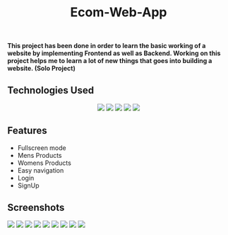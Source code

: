 <h1 align="center">Ecom-Web-App</h1>

</br>

**This project has been done in order to learn the basic working of a website by implementing Frontend as well as Backend. Working on this project helps me to learn a lot of new things that goes into building a website. (Solo Project)**

## 

## Technologies Used

<div align="center">
  <img src="https://img.shields.io/badge/JS-Javascript-yellow"/>
  
<img src="https://img.shields.io/badge/JAVA-JAVA-orange"/>
<img src="https://img.shields.io/badge/JAVA-SPRING--BOOT-yellowgreen"/>
  <img src="https://img.shields.io/badge/PG-POSTGRESSQL-lightgrey"/>
<img src="https://img.shields.io/badge/BS-BOOTSTRAP-purple"/>
</div>

## Features

- Fullscreen mode
- Mens Products
- Womens Products
- Easy navigation
- Login 
- SignUp


## Screenshots

<img src="https://user-images.githubusercontent.com/82999542/159108797-4a1b2912-9965-4ff6-9764-89eb7c372247.jpeg">
<img src="https://user-images.githubusercontent.com/82999542/159108799-8f72f417-6c20-4af6-8442-03933ca000f7.jpeg">
<img src="https://user-images.githubusercontent.com/82999542/159108796-6a2ac381-e10c-4e21-b5f1-f064610888bb.jpeg">
<img src="https://user-images.githubusercontent.com/82999542/159108800-28931c30-6dc2-4570-8d18-70011bf0babf.jpeg">
<img src="https://user-images.githubusercontent.com/82999542/159108802-f79bdc41-f93b-4dee-94b1-3b1e06a7eb2d.jpeg">
<img src="https://user-images.githubusercontent.com/82999542/159108795-7f699125-5d29-4298-81fe-b0f6c577dd47.jpeg">
<img src="https://user-images.githubusercontent.com/82999542/159108794-4afd1016-6774-4a7a-b28e-d29bded6791c.jpeg">
<img src="https://user-images.githubusercontent.com/82999542/159108793-d028f31b-bee5-4747-bb04-bc0a81c268a3.jpeg">
<img src="https://user-images.githubusercontent.com/82999542/159108790-523599a7-6569-4301-b3d8-9ae057d2baa3.jpeg">

